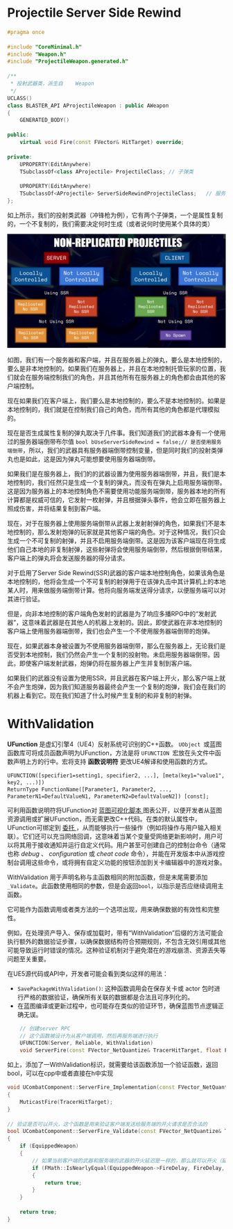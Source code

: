 # Projectile Server Side Rewind

```c++
#pragma once

#include "CoreMinimal.h"
#include "Weapon.h"
#include "ProjectileWeapon.generated.h"

/**
 * 投射武器类，派生自	Weapon
 */
UCLASS()
class BLASTER_API AProjectileWeapon : public AWeapon
{
	GENERATED_BODY()

public:
	virtual void Fire(const FVector& HitTarget) override;

private:
	UPROPERTY(EditAnywhere)
	TSubclassOf<class AProjectile> ProjectileClass;	// 子弹类

	UPROPERTY(EditAnywhere)
	TSubclassOf<AProjectile> ServerSideRewindProjectileClass;	// 服务端倒带子弹类
};

```

如上所示，我们的投射类武器（冲锋枪为例），它有两个子弹类，一个是属性复制的，一个不复制的，我们需要决定何时生成（或者说何时使用某个具体的类）

![image-20240329175041524](.\image-20240329175041524.png)

如图，我们有一个服务器和客户端，并且在服务器上的弹丸，要么是本地控制的，要么是非本地控制的。如果我们在服务器上，并且在本地控制托管玩家的位置，我们就会在服务端控制我们的角色，并且其他所有在服务器上的角色都会由其他的客户端控制。

现在如果我们在客户端上，我们要么是本地控制的，要么不是本地控制的。如果是本地控制的，我们就是在控制我们自己的角色，而所有其他的角色都是代理模拟的。

现在是否生成属性复制的弹丸取决于几件事。我们知道我们的武器本身有一个使用过的服务器端倒带布尔值 `bool bUseServerSideRewind = false;// 是否使用服务端倒带`，所以，我们的武器具有服务器端倒带控制变量，但是同时我们的投射类弹丸也是如此，这是因为弹丸可能想要使用服务器端倒带。

如果我们是在服务器上，我们的的武器设置为使用服务器端倒带，并且，我们是本地控制的，我们任然只是生成一个复制的弹丸，而没有在弹丸上启用服务端倒带。这是因为服务器上的本地控制角色不需要使用功能服务端倒带，服务器本地的所有计算都是权威可信的，它发射一枚射弹，并且根据弹头事件，他会立即在服务器上照成伤害，并将结果复制到客户端。

现在，对于在服务器上使用服务端倒带从武器上发射射弹的角色，如果我们不是本地控制的，那么发射炮弹的玩家就是其他客户端的角色。对于这种情况，我们只会生成一个不可复制的射弹，并且不启用服务端倒带。这是因为该客户端现在将生成他们自己本地的非复制射弹，这些射弹将会使用服务端倒带，然后根据倒带结果，客户端上的弹丸将会发送服务器的得分请求。

对于启用了Server Side Rewind(SSR)武器的客户端本地控制角色，如果该角色是本地控制的，他将会生成一个不可复制的射弹用于在该弹丸击中其计算机上的本地某人时，用来做服务端倒带计算。他将向服务端发送得分请求，以便服务端可以对其进行验证。

但是，向非本地控制的客户端角色发射的武器是为了响应多播RPG中的“发射武器”，这意味着武器是在其他人的机器上发射的。因此，即使武器在非本地控制的客户端上使用服务器端倒带，我们也会产生一个不使用服务器端倒带的炮弹。

现在，如果武器本身被设置为不使用服务器端倒带，那么在服务器上，无论我们是否受到本地控制，我们仍然会产生一个复制的投射物。未启用服务器端倒带。因此，即使客户端发射武器，炮弹仍将在服务器上产生并复制到客户端。

如果我们的武器没有设置为使用SSR，并且武器在客户端上开火，那么客户端上就不会产生炮弹，因为我们知道服务器最终会产生一个复制的炮弹，我们会在我们的机器上看到它。现在我们知道了什么时候产生复制的和非复制的射弹。



# WithValidation

**UFunction** 是虚幻引擎4（UE4）反射系统可识别的C++函数。 `UObject `或蓝图函数库可将成员函数声明为UFunction，方法是将 `UFUNCTION `宏放在头文件中函数声明上方的行中。宏将支持 **函数说明符** 更改UE4解译和使用函数的方式。

```
UFUNCTION([specifier1=setting1, specifier2, ...], [meta(key1="value1", key2, ...)])
ReturnType FunctionName([Parameter1, Parameter2, ..., ParameterN1=DefaultValueN1, ParameterN2=DefaultValueN2]) [const];
```

可利用函数说明符将UFunction对 [蓝图可视化脚本 ](https://docs.unrealengine.com/4.27/zh-CN/ProgrammingAndScripting/Blueprints)图表公开，以便开发者从蓝图资源调用或扩展UFunction，而无需更改C++代码。在类的默认属性中，UFunction可绑定到 [委托 ](https://docs.unrealengine.com/4.27/zh-CN/ProgrammingAndScripting/ProgrammingWithCPP/UnrealArchitecture/Delegates)，从而能够执行一些操作（例如将操作与用户输入相关联）。它们还可以充当网络回调，这意味着当某个变量受网络更新影响时，用户可以将其用于接收通知并运行自定义代码。用户甚至可创建自己的控制台命令（通常也称 *debug* 、 *configuration* 或 *cheat code* 命令），并能在开发版本中从游戏控制台调用这些命令，或将拥有自定义功能的按钮添加到关卡编辑器中的游戏对象。

WithValidation 用于声明名称与主函数相同的附加函数，但是末尾需要添加`_Validate`。此函数使用相同的参数，但是会返回`bool`，以指示是否应继续调用主函数。

它可能作为函数调用或者类方法的一个选项出现，用来确保数据的有效性和完整性。

例如，在处理资产导入、保存或加载时，带有“WithValidation”后缀的方法可能会执行额外的数据验证步骤，以确保数据结构符合预期规则，不包含无效引用或其他可能导致运行时错误的情况。这种验证机制对于避免潜在的游戏崩溃、资源丢失等问题至关重要。

在UE5源代码或API中，开发者可能会看到类似这样的用法：

- `SavePackageWithValidation()`: 这种函数调用会在保存关卡或 actor 包时进行严格的数据验证，确保所有关联的数据都是合法且可序列化的。
- 在蓝图编译或更新过程中，也可能存在类似的验证环节，确保蓝图节点逻辑正确无误。

```c++
	// 创建server RPC
	// 这个函数被设计为从客户端调用，然后再服务端进行执行
	UFUNCTION(Server, Reliable, WithValidation)
	void ServerFire(const FVector_NetQuantize& TracerHitTarget, float FireDelay);
```

如上，添加了一WithValidation标识，就需要给该函数添加一个验证函数，返回bool，可以在cpp中或者直接在h中实现

```c++
void UCombatComponent::ServerFire_Implementation(const FVector_NetQuantize& TracerHitTarget, float FireDelay)
{
	MuticastFire(TracerHitTarget);
}

// 验证是否可以开火，这个函数是用来验证客户端发送给服务端的开火请求是否合法的
bool UCombatComponent::ServerFire_Validate(const FVector_NetQuantize& TracerHitTarget, float FireDelay)
{
	if (EquippedWeapon)
	{
		// 如果当前客户端的武器和服务端的武器的开火延迟是一样的，那么就可以开火（延迟精度为0.001f）
		if (FMath::IsNearlyEqual(EquippedWeapon->FireDelay, FireDelay, 0.001f))
		{
			return true;
		}
	}

	return true;
}
```

